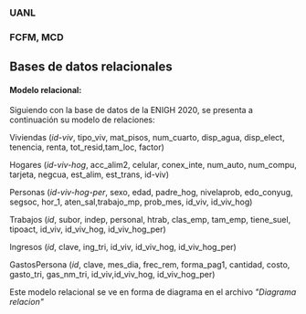 ### UANL
### FCFM, MCD

## Bases de datos relacionales

#### Modelo relacional:

Siguiendo con la base de datos de la ENIGH 2020, se presenta a continuación su modelo de relaciones:

Viviendas (_id-viv_, tipo_viv, mat_pisos, num_cuarto, disp_agua, disp_elect, tenencia, renta, tot_resid,tam_loc, factor)

Hogares (_id-viv-hog_, acc_alim2, celular, conex_inte, num_auto, num_compu, tarjeta, negcua, est_alim, est_trans, id-viv)

Personas (_id-viv-hog-per_, sexo, edad, padre_hog, nivelaprob, edo_conyug, segsoc, hor_1, aten_sal,trabajo_mp, prob_mes, id_viv, id_viv_hog)

Trabajos (_id_, subor, indep, personal, htrab, clas_emp, tam_emp, tiene_suel, tipoact, id_viv, id_viv_hog, id_viv_hog_per)

Ingresos (_id_,	clave, ing_tri, id_viv, id_viv_hog, id_viv_hog_per)

GastosPersona (_id_, clave, mes_dia, frec_rem, forma_pag1, cantidad, costo, gasto_tri, gas_nm_tri, id_viv,id_viv_hog, id_viv_hog_per)




Este modelo relacional se ve en forma de diagrama en el archivo *"Diagrama relacion"*